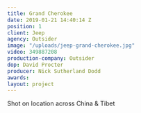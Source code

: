 ```yaml
---
title: Grand Cherokee
date: 2019-01-21 14:40:14 Z
position: 1
client: Jeep
agency: Outsider
image: "/uploads/jeep-grand-cherokee.jpg"
video: 349887208
production-company: Outsider
dop: David Procter
producer: Nick Sutherland Dodd
awards: 
layout: project
---
```


Shot on location across China & Tibet